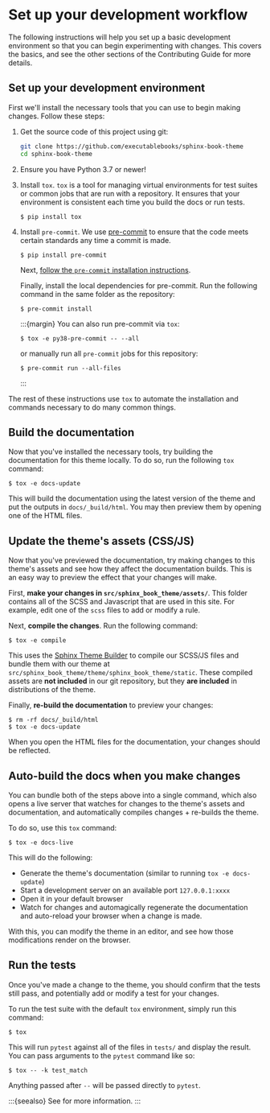 # Set up your development workflow

The following instructions will help you set up a basic development environment so that you can begin experimenting with changes.
This covers the basics, and see the other sections of the Contributing Guide for more details.

## Set up your development environment

First we'll install the necessary tools that you can use to begin making changes.
Follow these steps:

1. Get the source code of this project using git:

   ```bash
   git clone https://github.com/executablebooks/sphinx-book-theme
   cd sphinx-book-theme
   ```

2. Ensure you have Python 3.7 or newer!
3. Install `tox`.
   `tox` is a tool for managing virtual environments for test suites or common jobs that are run with a repository.
   It ensures that your environment is consistent each time you build the docs or run tests.

   ```console
   $ pip install tox
   ```
4. Install `pre-commit`.
   We use [pre-commit](https://pre-commit.com) to ensure that the code meets certain standards any time a commit is made.

   ```console
   $ pip install pre-commit
   ```

   Next, [follow the `pre-commit` installation instructions](https://pre-commit.com/#install).

   Finally, install the local dependencies for pre-commit.
   Run the following command in the same folder as the repository:

   ```console
   $ pre-commit install
   ```

   :::{margin}
   You can also run pre-commit via `tox`:
   ```console
   $ tox -e py38-pre-commit -- --all
   ```
   or manually run all `pre-commit` jobs for this repository:

   ```console
   $ pre-commit run --all-files
   ```
   :::

The rest of these instructions use `tox` to automate the installation and commands necessary to do many common things.

## Build the documentation

Now that you've installed the necessary tools, try building the documentation for this theme locally.
To do so, run the following `tox` command:

```console
$ tox -e docs-update
```

This will build the documentation using the latest version of the theme and put the outputs in `docs/_build/html`.
You may then preview them by opening one of the HTML files.

## Update the theme's assets (CSS/JS)

Now that you've previewed the documentation, try making changes to this theme's assets and see how they affect the documentation builds.
This is an easy way to preview the effect that your changes will make.

First, **make your changes in `src/sphinx_book_theme/assets/`**.
This folder contains all of the SCSS and Javascript that are used in this site.
For example, edit one of the `scss` files to add or modify a rule.

Next, **compile the changes**.
Run the following command:

```console
$ tox -e compile
```

This uses the [Sphinx Theme Builder](https://sphinx-theme-builder.readthedocs.io/) to compile our SCSS/JS files and bundle them with our theme at `src/sphinx_book_theme/theme/sphinx_book_theme/static`.
These compiled assets are **not included** in our git repository, but they **are included** in distributions of the theme.

Finally, **re-build the documentation** to preview your changes:

```console
$ rm -rf docs/_build/html
$ tox -e docs-update
```

When you open the HTML files for the documentation, your changes should be reflected.

## Auto-build the docs when you make changes

You can bundle both of the steps above into a single command, which also opens a live server that watches for changes to the theme's assets and documentation, and automatically compiles changes + re-builds the theme.

To do so, use this `tox` command:

```console
$ tox -e docs-live
```

This will do the following:

- Generate the theme's documentation (similar to running `tox -e docs-update`)
- Start a development server on an available port `127.0.0.1:xxxx`
- Open it in your default browser
- Watch for changes and automagically regenerate the documentation and auto-reload your browser when a change is made.

With this, you can modify the theme in an editor, and see how those modifications render on the browser.

## Run the tests

Once you've made a change to the theme, you should confirm that the tests still pass, and potentially add or modify a test for your changes.

To run the test suite with the default `tox` environment, simply run this command:

```console
$ tox
```

This will run `pytest` against all of the files in `tests/` and display the result.
You can pass arguments to the `pytest` command like so:

```console
$ tox -- -k test_match
```

Anything passed after `--` will be passed directly to `pytest`.

:::{seealso}
See [](contribute/testing) for more information.
:::
